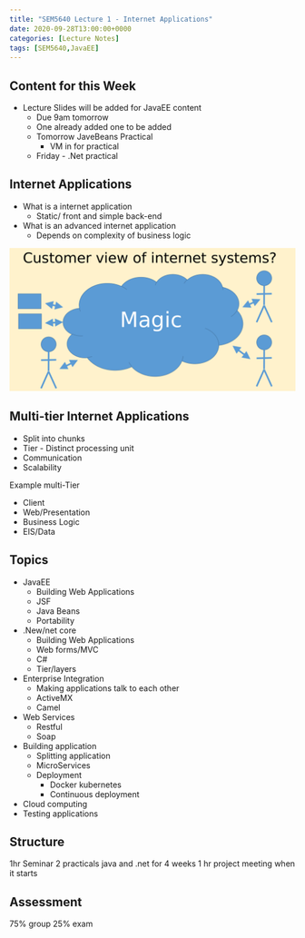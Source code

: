 ```yaml
---
title: "SEM5640 Lecture 1 - Internet Applications"
date: 2020-09-28T13:00:00+0000
categories: [Lecture Notes]
tags: [SEM5640,JavaEE]
---
```


## Content for this Week

* Lecture Slides will be added for JavaEE content
  * Due 9am tomorrow
  * One already added one to be added
  * Tomorrow JaveBeans Practical
    * VM in for practical
  * Friday - .Net practical

## Internet Applications

* What is a internet application
  * Static/ front and simple back-end
* What is an advanced internet application
  * Depends on complexity of business logic

![App magic image](/assets/img/magic.png "App magic image")

## Multi-tier Internet Applications
  
* Split into chunks
* Tier - Distinct processing unit
* Communication
* Scalability
  
Example multi-Tier

* Client
* Web/Presentation
* Business Logic
* EIS/Data

## Topics

* JavaEE
  * Building Web Applications
  * JSF
  * Java Beans
  * Portability
* .New/net core
  * Building Web Applications
  * Web forms/MVC
  * C#
  * Tier/layers
* Enterprise Integration
  * Making applications talk to each other
  * ActiveMX
  * Camel
* Web Services
  * Restful
  * Soap
* Building application
  * Splitting application
  * MicroServices
  * Deployment
    * Docker kubernetes
    * Continuous deployment
* Cloud computing
* Testing applications

## Structure

1hr Seminar
2 practicals java and .net for 4 weeks
1 hr project meeting when it starts

## Assessment

75% group
25% exam
